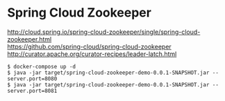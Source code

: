 # Spring Cloud Zookeeper

http://cloud.spring.io/spring-cloud-zookeeper/single/spring-cloud-zookeeper.html  
https://github.com/spring-cloud/spring-cloud-zookeeper  
http://curator.apache.org/curator-recipes/leader-latch.html  

```
$ docker-compose up -d
$ java -jar target/spring-cloud-zookeeper-demo-0.0.1-SNAPSHOT.jar --server.port=8080
$ java -jar target/spring-cloud-zookeeper-demo-0.0.1-SNAPSHOT.jar --server.port=8081
```
